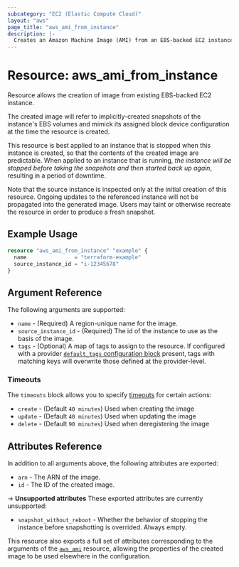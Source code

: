 ```yaml
---
subcategory: "EC2 (Elastic Compute Cloud)"
layout: "aws"
page_title: "aws_ami_from_instance"
description: |-
  Creates an Amazon Machine Image (AMI) from an EBS-backed EC2 instance
---
```


# Resource: aws_ami_from_instance

Resource allows the creation of image from existing EBS-backed EC2 instance.

The created image will refer to implicitly-created snapshots of the instance's
EBS volumes and mimick its assigned block device configuration at the time
the resource is created.

This resource is best applied to an instance that is stopped when this instance
is created, so that the contents of the created image are predictable. When
applied to an instance that is running, *the instance will be stopped before taking
the snapshots and then started back up again*, resulting in a period of
downtime.

Note that the source instance is inspected only at the initial creation of this
resource. Ongoing updates to the referenced instance will not be propagated into
the generated image. Users may taint or otherwise recreate the resource in order
to produce a fresh snapshot.

## Example Usage

```terraform
resource "aws_ami_from_instance" "example" {
  name               = "terraform-example"
  source_instance_id = "i-12345678"
}
```

## Argument Reference

The following arguments are supported:

* `name` - (Required) A region-unique name for the image.
* `source_instance_id` - (Required) The id of the instance to use as the basis of the image.
* `tags` - (Optional) A map of tags to assign to the resource. If configured with a provider [`default_tags` configuration block][default-tags] present, tags with matching keys will overwrite those defined at the provider-level.

### Timeouts

The `timeouts` block allows you to specify [timeouts](https://www.terraform.io/docs/configuration/blocks/resources/syntax.html#operation-timeouts) for certain actions:

* `create` - (Default `40 minutes`) Used when creating the image
* `update` - (Default `40 minutes`) Used when updating the image
* `delete` - (Default `90 minutes`) Used when deregistering the image

## Attributes Reference

In addition to all arguments above, the following attributes are exported:

* `arn` - The ARN of the image.
* `id` - The ID of the created image.

->  **Unsupported attributes**
These exported attributes are currently unsupported:

* `snapshot_without_reboot` - Whether the behavior of stopping the instance before snapshotting is overrided. Always empty.

This resource also exports a full set of attributes corresponding to the arguments of the
[`aws_ami`][tf-ami] resource, allowing the properties of the created image to be used elsewhere in the
configuration.

[default-tags]: https://www.terraform.io/docs/providers/aws/index.html#default_tags-configuration-block
[tf-ami]: ami.html
